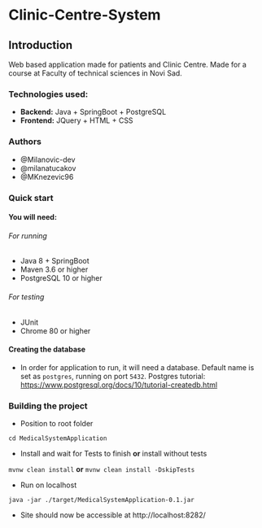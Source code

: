 # Clinic-Centre-System

## Introduction
Web based application made for patients and Clinic Centre. Made for a course at Faculty of technical sciences in Novi Sad.

### Technologies used:
- **Backend:** Java + SpringBoot + PostgreSQL
- **Frontend:** JQuery + HTML + CSS


### Authors
- @Milanovic-dev
- @milanatucakov
- @MKnezevic96

### Quick start
#### You will need:

###### For running
- Java 8 + SpringBoot
- Maven 3.6 or higher
- PostgreSQL 10 or higher

###### For testing
- JUnit
- Chrome 80 or higher

#### Creating the database
- In order for application to run, it will need a database. Default name is set as `postgres`, running on port `5432`. 
  Postgres tutorial: https://www.postgresql.org/docs/10/tutorial-createdb.html

### Building the project

- Position to root folder

 `cd MedicalSystemApplication`

- Install and wait for Tests to finish **or** install without tests

 `mvnw clean install` **or** `mvnw clean install -DskipTests`

- Run on localhost

 `java -jar ./target/MedicalSystemApplication-0.1.jar`

 -  Site should now be accessible at http://localhost:8282/
